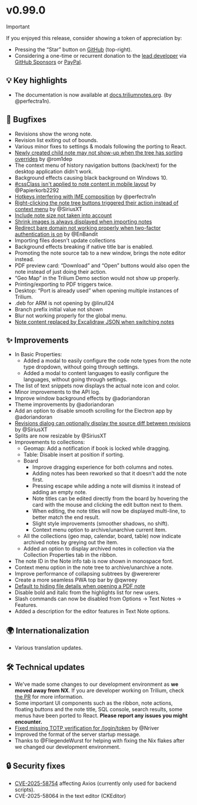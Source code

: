 # v0.99.0
> [!IMPORTANT]
> If you enjoyed this release, consider showing a token of appreciation by:
> 
> *   Pressing the “Star” button on [GitHub](https://github.com/TriliumNext/Trilium) (top-right).
> *   Considering a one-time or recurrent donation to the [lead developer](https://github.com/eliandoran) via [GitHub Sponsors](https://github.com/sponsors/eliandoran) or [PayPal](https://paypal.me/eliandoran).

## 💡 Key highlights

*   The documentation is now available at [docs.triliumnotes.org](https://docs.triliumnotes.org/). (by @perfectra1n).

## 🐞 Bugfixes

*   Revisions show the wrong note.
*   Revision list exiting out of bounds.
*   Various minor fixes to settings & modals following the porting to React.
*   [Newly created child note may not show-up when the tree has sorting overrides](https://github.com/TriliumNext/Trilium/issues/6820) by @rom1dep
*   The context menu of history navigation buttons (back/next) for the desktop application didn't work.
*   Background effects causing black background on Windows 10.
*   [#cssClass isn't applied to note content in mobile layout](https://github.com/TriliumNext/Trilium/issues/6798) by @Papierkorb2292
*   [Hotkeys interfering with IME composition](https://github.com/TriliumNext/Trilium/issues/6846) by @perfectra1n
*   [Right-clicking the note tree buttons triggered their action instead of context menu](https://github.com/TriliumNext/Trilium/pull/6903) by @SiriusXT
*   [Include note size not taken into account](https://github.com/TriliumNext/Trilium/issues/6947)
*   [Shrink images is always displayed when importing notes](https://github.com/TriliumNext/Trilium/issues/6930)
*   [Redirect bare domain not working properly when two-factor authentication is on](https://github.com/TriliumNext/Trilium/pull/6961) by @EnBandit
*   Importing files doesn't update collections
*   Background effects breaking if native title bar is enabled.
*   Promoting the note source tab to a new window, brings the note editor instead.
*   PDF preview card: “Download” and “Open” buttons would also open the note instead of just doing their action.
*   “Geo Map” in the Trilium Demo section would not show up properly.
*   Printing/exporting to PDF triggers twice.
*   Desktop: “Port is already used” when opening multiple instances of Trilium.
*   .deb for ARM is not opening by @linull24
*   Branch prefix initial value not shown
*   Blur not working properly for the global menu.
*   [Note content replaced by Excalidraw JSON when switching notes](https://github.com/TriliumNext/Trilium/issues/6788)

## ✨ Improvements

*   In Basic Properties:
    *   Added a modal to easily configure the code note types from the note type dropdown, without going through settings.
    *   Added a modal to content languages to easily configure the languages, without going through settings.
*   The list of text snippets now displays the actual note icon and color.
*   Minor improvements to the API log.
*   Improve window background effects by @adoriandoran
*   Theme improvements by @adoriandoran
*   Add an option to disable smooth scrolling for the Electron app by @adoriandoran
*   [Revisions dialog can optionally display the source diff between revisions](https://github.com/TriliumNext/Trilium/pull/6887) by @SiriusXT
*   Splits are now resizable by @SiriusXT
*   Improvements to collections:
    *   Geomap: Add a notification if book is locked while dragging.
    *   Table: Disable insert at position if sorting.
    *   Board
        *   Improve dragging experience for both columns and notes.
        *   Adding notes has been reworked so that it doesn't add the note first.
        *   Pressing escape while adding a note will dismiss it instead of adding an empty note.
        *   Note titles can be edited directly from the board by hovering the card with the mouse and clicking the edit button next to them.
        *   When editing, the note titles will now be displayed multi-line, to better match the end result.
        *   Slight style improvements (smoother shadows, no shift).
        *   Context menu option to archive/unarchive current item.
    *   All the collections (geo map, calendar, board, table) now indicate archived notes by greying out the item.
    *   Added an option to display archived notes in collection via the Collection Properties tab in the ribbon.
*   The note ID in the Note info tab is now shown in monospace font.
*   Context menu option in the note tree to archive/unarchive a note.
*   Improve performance of collapsing subtrees by @werererer
*   Create a more seamless PWA top bar by @qwreey
*   [Default to hiding file details when opening a PDF note](https://github.com/TriliumNext/Trilium/issues/6873)
*   Disable bold and italic from the highlights list for new users.
*   Slash commands can now be disabled from Options → Text Notes → Features.
*   Added a description for the editor features in Text Note options.

## 🌍 Internationalization

*   Various translation updates.

## 🛠️ Technical updates

*   We've made some changes to our development environment as **we moved away from NX**. If you are developer working on Trilium, check [the PR](https://github.com/TriliumNext/Trilium/pull/6842) for more information.
*   Some important UI components such as the ribbon, note actions, floating buttons and the note title, SQL console, search results, some menus have been ported to React. **Please report any issues you might encounter.**
*   [Fixed missing TOTP verification for /login/token](https://github.com/TriliumNext/Trilium/pull/6823) by @Nriver
*   Improved the format of the server startup message.
*   Thanks to @FliegendeWurst for helping with fixing the Nix flakes after we changed our development environment.

## 🔒️ Security fixes

*   [CVE-2025-58754](https://redirect.github.com/axios/axios/security/advisories/GHSA-4hjh-wcwx-xvwj) affecting Axios (currently only used for backend scripts).
*   CVE-2025-58064 in the text editor (CKEditor)